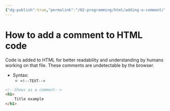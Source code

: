 ```yaml
---
{"dg-publish":true,"permalink":"/02-programming/html/adding-a-comment/"}
---
```


# How to add a comment to HTML code
Code is added to HTML for better readability and understanding by humans working on that file. These comments are undetectable by the browser.
- Syntax:
	- ```<!--TEXT-->```

```html
<!--Shows as a comment-->
<h1>
	Title example
</h1>
```